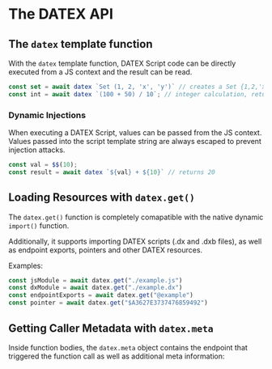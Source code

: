 # The DATEX API

## The `datex` template function

With the `datex` template function, DATEX Script code can be directly executed from a JS context and the result can be read. 

```ts
const set = await datex `Set (1, 2, 'x', 'y')` // creates a Set {1,2,'x','y'}
const int = await datex `(100 + 50) / 10`; // integer calculation, returns 15n

```
### Dynamic Injections 

When executing a DATEX Script, values can be passed from the JS context.
Values passed into the script template string are always escaped to prevent injection attacks.

```ts
const val = $$(10);
const result = await datex `${val} + ${10}` // returns 20
```

## Loading Resources with `datex.get()`

The `datex.get()` function is completely comapatible with the native dynamic `import()` function.

Additionally, it supports importing DATEX scripts (.dx and .dxb files), as well as endpoint exports, pointers and other DATEX resources.

Examples:

```ts
const jsModule = await datex.get("./example.js")
const dxModule = await datex.get("./example.dx")
const endpointExports = await datex.get("@example")
const pointer = await datex.get("$A3627E3737476859492")
```

## Getting Caller Metadata with `datex.meta`

Inside function bodies, the `datex.meta` object contains the endpoint that triggered the function call as well as additional meta information:

